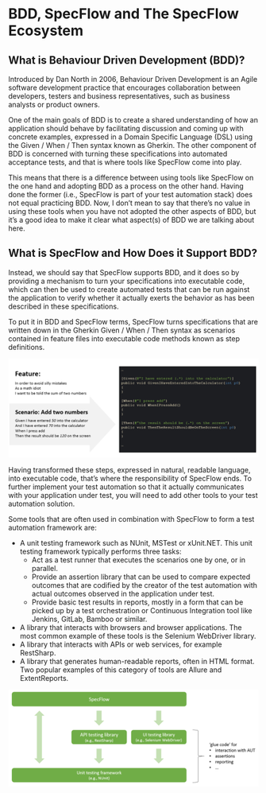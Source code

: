 # BDD, SpecFlow and The SpecFlow Ecosystem


## What is Behaviour Driven Development (BDD)?
Introduced by Dan North in 2006, Behaviour Driven Development is an Agile software development practice that encourages collaboration between developers, testers and business representatives, such as business analysts or product owners.

One of the main goals of BDD is to create a shared understanding of how an application should behave by facilitating discussion and coming up with concrete examples, expressed in a Domain Specific Language (DSL) using the Given / When / Then syntax known as Gherkin. The other component of BDD is concerned with turning these specifications into automated acceptance tests, and that is where tools like SpecFlow come into play.

This means that there is a difference between using tools like SpecFlow on the one hand and adopting BDD as a process on the other hand. Having done the former (i.e., SpecFlow is part of your test automation stack) does not equal practicing BDD. Now, I don’t mean to say that there’s no value in using these tools when you have not adopted the other aspects of BDD, but it’s a good idea to make it clear what aspect(s) of BDD we are talking about here.

## What is SpecFlow and How Does it Support BDD?
Instead, we should say that SpecFlow supports BDD, and it does so by providing a mechanism to turn your specifications into executable code, which can then be used to create automated tests that can be run against the application to verify whether it actually exerts the behavior as has been described in these specifications.

To put it in BDD and SpecFlow terms, SpecFlow turns specifications that are written down in the Gherkin Given / When / Then syntax as scenarios contained in feature files into executable code methods known as step definitions.

![im1](images/sketch2-1.png)

Having transformed these steps, expressed in natural, readable language, into executable code, that’s where the responsibility of SpecFlow ends. To further implement your test automation so that it actually communicates with your application under test, you will need to add other tools to your test automation solution.

Some tools that are often used in combination with SpecFlow to form a test automation framework are:

* A unit testing framework such as NUnit, MSTest or xUnit.NET. This unit testing framework typically performs three tasks:
  - Act as a test runner that executes the scenarios one by one, or in parallel.
  - Provide an assertion library that can be used to compare expected outcomes that are codified by the creator of the test automation with actual outcomes observed in the application under test.
  - Provide basic test results in reports, mostly in a form that can be picked up by a test orchestration or Continuous Integration tool like Jenkins, GitLab, Bamboo or similar.
* A library that interacts with browsers and browser applications. The most common example of these tools is the Selenium WebDriver library.
* A library that interacts with APIs or web services, for example RestSharp.
* A library that generates human-readable reports, often in HTML format. Two popular examples of this category of tools are Allure and ExtentReports.

![im2](images/sketch1-1.png)
